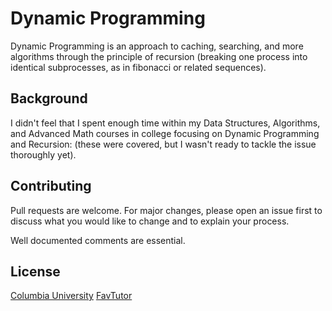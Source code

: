 # Dynamic Programming

Dynamic Programming is an approach to caching, searching, and more algorithms 
through the principle of recursion (breaking one process into identical 
subprocesses, as in fibonacci or related sequences).

## Background

I didn't feel that I spent enough time within my Data Structures, Algorithms, and
Advanced Math courses in college focusing on Dynamic Programming and Recursion: 
(these were covered, but I wasn't ready to tackle the issue thoroughly yet).

## Contributing

Pull requests are welcome. For major changes, please open an issue first
to discuss what you would like to change and to explain your process. 

Well documented comments are essential.

## License

[Columbia University](http://www.cs.columbia.edu/~bert/courses/1007/)
[FavTutor](https://favtutor.com/blogs/dynamic-programming)